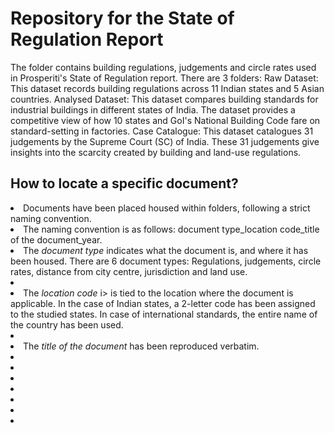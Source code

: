 # Repository for the State of Regulation Report
The folder contains building regulations, judgements and circle rates used in Prosperiti's State of Regulation report.
There are 3 folders:
Raw Dataset: This dataset records building regulations across 11 Indian states and 5 Asian countries.
Analysed Dataset: This dataset compares building standards for industrial buildings in different states of India. The dataset provides a competitive view of how 10 states and GoI's National Building Code fare on standard-setting in factories.
Case Catalogue: This dataset catalogues 31 judgements by the Supreme Court (SC) of India. These 31 judgements give insights into the scarcity created by building and land-use regulations.

## How to locate a specific document?
<li> Documents have been placed housed within folders, following a strict naming convention. </li>
<li> The naming convention is as follows: document type_location code_title of the document_year. </li>
<li> The <i>document type</i> indicates what the document is, and where it has been housed.
  There are 6 document types: Regulations, judgements, circle rates, distance from city centre, jurisdiction and land use. <li>
<li> The <i> location code </i>i> is tied to the location where the document is applicable. In the case of Indian states, a 2-letter code has been assigned to the studied states. In case of international standards, the entire name of the country has been used.<li>
<li> The <i>title of the document</i> has been reproduced verbatim.<li> 
<li> <li> 
<li> <li> 
<li> <li> 
